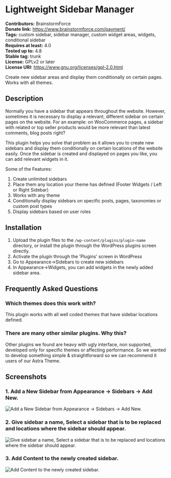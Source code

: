 # Lightweight Sidebar Manager #
**Contributors:** BrainstormForce  
**Donate link:** https://www.brainstormforce.com/payment/  
**Tags:** custom sidebar, sidebar manager, custom widget areas, widgets, conditional sidebar  
**Requires at least:** 4.0  
**Tested up to:** 4.8  
**Stable tag:** trunk  
**License:** GPLv2 or later  
**License URI:** https://www.gnu.org/licenses/gpl-2.0.html  

Create new sidebar areas and display them conditionally on certain pages. Works with all themes.

## Description ##

Normally you have a sidebar that appears throughout the website. However, sometimes it is necessary to display a relevant, different sidebar on certain pages on the website. For an example: on WooCommerce pages, a sidebar with related or top seller products would be more relevant than latest comments, blog posts right?

This plugin helps you solve that problem as it allows you to create new sidebars and display them conditionally on certain locations of the website easily. Once the sidebar is created and displayed on pages you like, you can add relevant widgets in it.

Some of the Features:

1. Create unlimited sidebars
2. Place them any location your theme has defined (Footer Widgets / Left or Right Sidebar)
3. Works with any theme
4. Conditionally display sidebars on specific posts, pages, taxonomies or custom post types
5. Display sidebars based on user roles

## Installation ##

1. Upload the plugin files to the `/wp-content/plugins/plugin-name` directory, or install the plugin through the WordPress plugins screen directly.
2. Activate the plugin through the 'Plugins' screen in WordPress
3. Go to Appearance->Sidebars to create new sidebars
4. In Appearance->Widgets, you can add widgets in the newly added sidebar area.

## Frequently Asked Questions ##

### Which themes does this work with? ###

This plugin works with all well coded themes that have sidebar locations defined.

### There are many other similar plugins. Why this? ###

Other plugins we found are heavy with ugly interface, non supported, developed only for specific themes or affecting performance. So we wanted to develop something simple & straightforward so we can recommend it users of our Astra Theme.


## Screenshots ##

### 1. Add a New Sidebar from Appearance -> Sidebars -> Add New. ###
![Add a New Sidebar from Appearance -> Sidebars -> Add New.](http://ps.w.org/lightweight-sidebar-manager/assets/screenshot-1.png)

### 2. Give sidebar a name, Select a sidebar that is to be replaced and locations where the sidebar should appear. ###
![Give sidebar a name, Select a sidebar that is to be replaced and locations where the sidebar should appear.](http://ps.w.org/lightweight-sidebar-manager/assets/screenshot-2.png)

### 3. Add Content to the newly created sidebar. ###
![Add Content to the newly created sidebar.](http://ps.w.org/lightweight-sidebar-manager/assets/screenshot-3.png)

